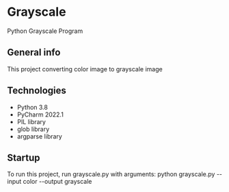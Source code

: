 # Grayscale
Python Grayscale Program

## General info
This project converting color image to grayscale image

## Technologies
* Python 3.8
* PyCharm 2022.1
* PIL library
* glob library
* argparse library

## Startup
To run this project, run grayscale.py with arguments:
python grayscale.py --input color --output grayscale
